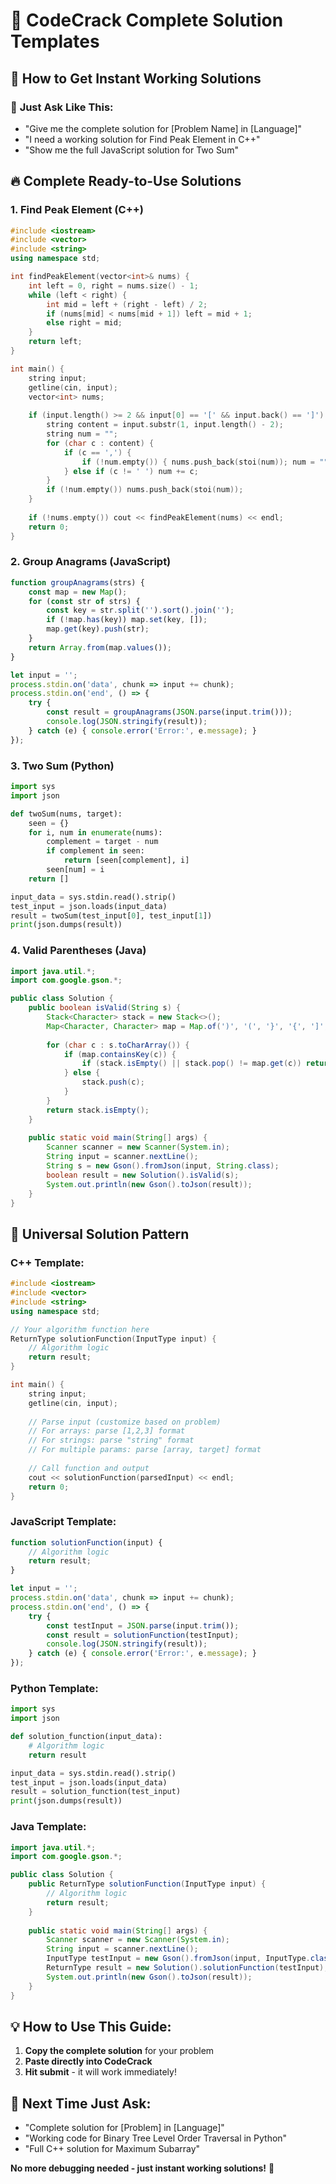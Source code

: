 # 🚀 CodeCrack Complete Solution Templates

## 📝 How to Get Instant Working Solutions

### 🎯 **Just Ask Like This:**
- "Give me the complete solution for [Problem Name] in [Language]"
- "I need a working solution for Find Peak Element in C++"
- "Show me the full JavaScript solution for Two Sum"

## 🔥 **Complete Ready-to-Use Solutions**

### 1. **Find Peak Element (C++)**
```cpp
#include <iostream>
#include <vector>
#include <string>
using namespace std;

int findPeakElement(vector<int>& nums) {
    int left = 0, right = nums.size() - 1;
    while (left < right) {
        int mid = left + (right - left) / 2;
        if (nums[mid] < nums[mid + 1]) left = mid + 1;
        else right = mid;
    }
    return left;
}

int main() {
    string input;
    getline(cin, input);
    vector<int> nums;
    
    if (input.length() >= 2 && input[0] == '[' && input.back() == ']') {
        string content = input.substr(1, input.length() - 2);
        string num = "";
        for (char c : content) {
            if (c == ',') {
                if (!num.empty()) { nums.push_back(stoi(num)); num = ""; }
            } else if (c != ' ') num += c;
        }
        if (!num.empty()) nums.push_back(stoi(num));
    }
    
    if (!nums.empty()) cout << findPeakElement(nums) << endl;
    return 0;
}
```

### 2. **Group Anagrams (JavaScript)**
```javascript
function groupAnagrams(strs) {
    const map = new Map();
    for (const str of strs) {
        const key = str.split('').sort().join('');
        if (!map.has(key)) map.set(key, []);
        map.get(key).push(str);
    }
    return Array.from(map.values());
}

let input = '';
process.stdin.on('data', chunk => input += chunk);
process.stdin.on('end', () => {
    try {
        const result = groupAnagrams(JSON.parse(input.trim()));
        console.log(JSON.stringify(result));
    } catch (e) { console.error('Error:', e.message); }
});
```

### 3. **Two Sum (Python)**
```python
import sys
import json

def twoSum(nums, target):
    seen = {}
    for i, num in enumerate(nums):
        complement = target - num
        if complement in seen:
            return [seen[complement], i]
        seen[num] = i
    return []

input_data = sys.stdin.read().strip()
test_input = json.loads(input_data)
result = twoSum(test_input[0], test_input[1])
print(json.dumps(result))
```

### 4. **Valid Parentheses (Java)**
```java
import java.util.*;
import com.google.gson.*;

public class Solution {
    public boolean isValid(String s) {
        Stack<Character> stack = new Stack<>();
        Map<Character, Character> map = Map.of(')', '(', '}', '{', ']', '[');
        
        for (char c : s.toCharArray()) {
            if (map.containsKey(c)) {
                if (stack.isEmpty() || stack.pop() != map.get(c)) return false;
            } else {
                stack.push(c);
            }
        }
        return stack.isEmpty();
    }
    
    public static void main(String[] args) {
        Scanner scanner = new Scanner(System.in);
        String input = scanner.nextLine();
        String s = new Gson().fromJson(input, String.class);
        boolean result = new Solution().isValid(s);
        System.out.println(new Gson().toJson(result));
    }
}
```

## 🎯 **Universal Solution Pattern**

### **C++ Template:**
```cpp
#include <iostream>
#include <vector>
#include <string>
using namespace std;

// Your algorithm function here
ReturnType solutionFunction(InputType input) {
    // Algorithm logic
    return result;
}

int main() {
    string input;
    getline(cin, input);
    
    // Parse input (customize based on problem)
    // For arrays: parse [1,2,3] format
    // For strings: parse "string" format
    // For multiple params: parse [array, target] format
    
    // Call function and output
    cout << solutionFunction(parsedInput) << endl;
    return 0;
}
```

### **JavaScript Template:**
```javascript
function solutionFunction(input) {
    // Algorithm logic
    return result;
}

let input = '';
process.stdin.on('data', chunk => input += chunk);
process.stdin.on('end', () => {
    try {
        const testInput = JSON.parse(input.trim());
        const result = solutionFunction(testInput);
        console.log(JSON.stringify(result));
    } catch (e) { console.error('Error:', e.message); }
});
```

### **Python Template:**
```python
import sys
import json

def solution_function(input_data):
    # Algorithm logic
    return result

input_data = sys.stdin.read().strip()
test_input = json.loads(input_data)
result = solution_function(test_input)
print(json.dumps(result))
```

### **Java Template:**
```java
import java.util.*;
import com.google.gson.*;

public class Solution {
    public ReturnType solutionFunction(InputType input) {
        // Algorithm logic
        return result;
    }
    
    public static void main(String[] args) {
        Scanner scanner = new Scanner(System.in);
        String input = scanner.nextLine();
        InputType testInput = new Gson().fromJson(input, InputType.class);
        ReturnType result = new Solution().solutionFunction(testInput);
        System.out.println(new Gson().toJson(result));
    }
}
```

## 💡 **How to Use This Guide:**

1. **Copy the complete solution** for your problem
2. **Paste directly into CodeCrack** 
3. **Hit submit** - it will work immediately!

## 🚀 **Next Time Just Ask:**
- "Complete solution for [Problem] in [Language]"
- "Working code for Binary Tree Level Order Traversal in Python"
- "Full C++ solution for Maximum Subarray"

**No more debugging needed - just instant working solutions!** 🎉
